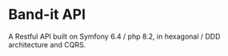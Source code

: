# Band-it API

A Restful API built on Symfony 6.4 / php 8.2, in hexagonal / DDD architecture and CQRS.
